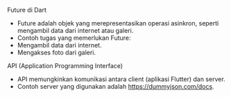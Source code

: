 Future di Dart
- Future adalah objek yang merepresentasikan operasi asinkron, seperti mengambil data dari internet atau galeri.
- Contoh tugas yang memerlukan Future:
- Mengambil data dari internet.
- Mengakses foto dari galeri.

API (Application Programming Interface)
- API memungkinkan komunikasi antara client (aplikasi Flutter) dan server.
- Contoh server yang digunakan adalah https://dummyjson.com/docs.
